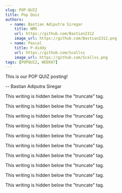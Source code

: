 ```yaml
---
slug: POP-QUIZ
title: Pop Quiz
authors:
  - name: Bastian Adiputra Siregar
    title: NMS
    url: https://github.com/Bastian2312
    image_url: https://github.com/Bastian2312.png
  - name: Pascal
    title: P-diddy
    url: https://github.com/Scallss
    image_url: https://github.com/Scallss.png
tags: [POPQUIZ, WEEK07]
---
```


This is our POP QUIZ posting!

-- Bastian Adiputra Siregar

<!--truncate-->

This writing is hidden below the "truncate" tag.

This writing is hidden below the "truncate" tag.

This writing is hidden below the "truncate" tag.

This writing is hidden below the "truncate" tag.

This writing is hidden below the "truncate" tag.

This writing is hidden below the "truncate" tag.

This writing is hidden below the "truncate" tag.

This writing is hidden below the "truncate" tag.

This writing is hidden below the "truncate" tag.

This writing is hidden below the "truncate" tag.
